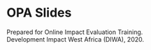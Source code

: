 # OPA Slides 
Prepared for Online Impact Evaluation Training.  
Development Impact West Africa (DIWA), 2020. 
